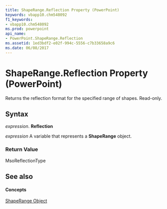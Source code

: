 ```yaml
---
title: ShapeRange.Reflection Property (PowerPoint)
keywords: vbapp10.chm548092
f1_keywords:
- vbapp10.chm548092
ms.prod: powerpoint
api_name:
- PowerPoint.ShapeRange.Reflection
ms.assetid: 1ed3bdf2-e02f-994c-5556-c7b33658a9c6
ms.date: 06/08/2017
---
```



# ShapeRange.Reflection Property (PowerPoint)

Returns the reflection format for the specified range of shapes. Read-only.


## Syntax

 _expression_. **Reflection**

 _expression_ A variable that represents a **ShapeRange** object.


### Return Value

MsoReflectionType


## See also


#### Concepts


[ShapeRange Object](PowerPoint.ShapeRange.md)

